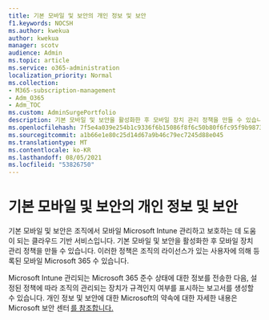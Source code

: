```yaml
---
title: 기본 모바일 및 보안의 개인 정보 및 보안
f1.keywords: NOCSH
ms.author: kwekua
author: kwekua
manager: scotv
audience: Admin
ms.topic: article
ms.service: o365-administration
localization_priority: Normal
ms.collection:
- M365-subscription-management
- Adm_O365
- Adm_TOC
ms.custom: AdminSurgePortfolio
description: 기본 모바일 및 보안을 활성화한 후 모바일 장치 관리 정책을 만들 수 있습니다.
ms.openlocfilehash: 7f5e4a039e254b1c9336f6b15086f8f6c50b80f6fc95f9b987306558b4bf9f8a
ms.sourcegitcommit: a1b66e1e80c25d14d67a9b46c79ec7245d88e045
ms.translationtype: MT
ms.contentlocale: ko-KR
ms.lasthandoff: 08/05/2021
ms.locfileid: "53826750"
---
```

# <a name="privacy-and-security-in-basic-mobility-and-security"></a>기본 모바일 및 보안의 개인 정보 및 보안

기본 모바일 및 보안은 조직에서 모바일 Microsoft Intune 관리하고 보호하는 데 도움이 되는 클라우드 기반 서비스입니다. 기본 모바일 및 보안을 활성화한 후 모바일 장치 관리 정책을 만들 수 있습니다. 이러한 정책은 조직의 라이선스가 있는 사용자에 의해 등록된 모바일 Microsoft 365 수 있습니다.

Microsoft Intune 관리되는 Microsoft 365 준수 상태에 대한 정보를 전송한 다음, 설정된 정책에 따라 조직의 관리되는 장치가 규격인지 여부를 표시하는 보고서를 생성할 수 있습니다. 개인 정보 및 보안에 대한 Microsoft의 약속에 대한 자세한 내용은 Microsoft 보안 센터 [를 참조합니다.](https://www.microsoft.com/trust-center)